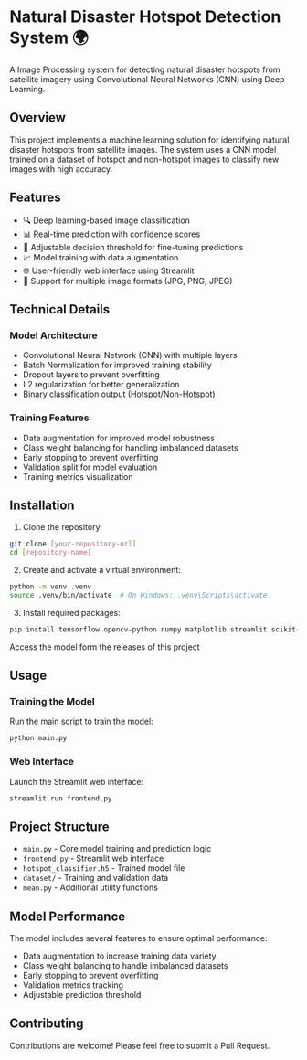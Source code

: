 # Natural Disaster Hotspot Detection System 🌍

A Image Processing system for detecting natural disaster hotspots from satellite imagery using Convolutional Neural Networks (CNN) using Deep Learning.

## Overview

This project implements a machine learning solution for identifying natural disaster hotspots from satellite images. The system uses a CNN model trained on a dataset of hotspot and non-hotspot images to classify new images with high accuracy.

## Features

- 🔍 Deep learning-based image classification
- 📊 Real-time prediction with confidence scores
- 🎯 Adjustable decision threshold for fine-tuning predictions
- 📈 Model training with data augmentation
- 🌐 User-friendly web interface using Streamlit
- 📱 Support for multiple image formats (JPG, PNG, JPEG)

## Technical Details

### Model Architecture
- Convolutional Neural Network (CNN) with multiple layers
- Batch Normalization for improved training stability
- Dropout layers to prevent overfitting
- L2 regularization for better generalization
- Binary classification output (Hotspot/Non-Hotspot)

### Training Features
- Data augmentation for improved model robustness
- Class weight balancing for handling imbalanced datasets
- Early stopping to prevent overfitting
- Validation split for model evaluation
- Training metrics visualization

## Installation

1. Clone the repository:
```bash
git clone [your-repository-url]
cd [repository-name]
```

2. Create and activate a virtual environment:
```bash
python -m venv .venv
source .venv/bin/activate  # On Windows: .venv\Scripts\activate
```

3. Install required packages:
```bash
pip install tensorflow opencv-python numpy matplotlib streamlit scikit-learn
```
Access the model form the releases of this project

## Usage

### Training the Model
Run the main script to train the model:
```bash
python main.py
```

### Web Interface
Launch the Streamlit web interface:
```bash
streamlit run frontend.py
```

## Project Structure

- `main.py` - Core model training and prediction logic
- `frontend.py` - Streamlit web interface
- `hotspot_classifier.h5` - Trained model file
- `dataset/` - Training and validation data
- `mean.py` - Additional utility functions

## Model Performance

The model includes several features to ensure optimal performance:
- Data augmentation to increase training data variety
- Class weight balancing to handle imbalanced datasets
- Early stopping to prevent overfitting
- Validation metrics tracking
- Adjustable prediction threshold

## Contributing

Contributions are welcome! Please feel free to submit a Pull Request.
